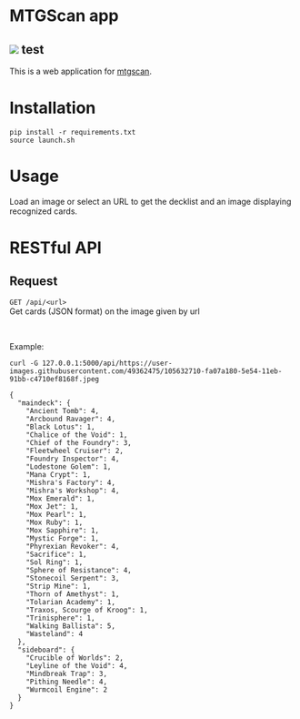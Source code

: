 # MTGScan app
![](https://user-images.githubusercontent.com/49362475/105637347-6098b980-5e6d-11eb-8f19-2e0926b11bb4.png)
test
---

This is a web application for [mtgscan](https://github.com/fortierq/mtgscan).
# Installation

```
pip install -r requirements.txt  
source launch.sh
```

# Usage

Load an image or select an URL to get the decklist and an image displaying recognized cards.

# RESTful API

## Request

`GET /api/<url>`  
Get cards (JSON format) on the image given by url

<br>

Example:
```
curl -G 127.0.0.1:5000/api/https://user-images.githubusercontent.com/49362475/105632710-fa07a180-5e54-11eb-91bb-c4710ef8168f.jpeg
```

```
{
  "maindeck": {
    "Ancient Tomb": 4, 
    "Arcbound Ravager": 4, 
    "Black Lotus": 1, 
    "Chalice of the Void": 1, 
    "Chief of the Foundry": 3, 
    "Fleetwheel Cruiser": 2, 
    "Foundry Inspector": 4, 
    "Lodestone Golem": 1, 
    "Mana Crypt": 1, 
    "Mishra's Factory": 4, 
    "Mishra's Workshop": 4, 
    "Mox Emerald": 1, 
    "Mox Jet": 1, 
    "Mox Pearl": 1, 
    "Mox Ruby": 1, 
    "Mox Sapphire": 1, 
    "Mystic Forge": 1, 
    "Phyrexian Revoker": 4, 
    "Sacrifice": 1, 
    "Sol Ring": 1, 
    "Sphere of Resistance": 4, 
    "Stonecoil Serpent": 3, 
    "Strip Mine": 1, 
    "Thorn of Amethyst": 1, 
    "Tolarian Academy": 1, 
    "Traxos, Scourge of Kroog": 1, 
    "Trinisphere": 1, 
    "Walking Ballista": 5, 
    "Wasteland": 4
  }, 
  "sideboard": {
    "Crucible of Worlds": 2, 
    "Leyline of the Void": 4, 
    "Mindbreak Trap": 3, 
    "Pithing Needle": 4, 
    "Wurmcoil Engine": 2
  }
}
```
